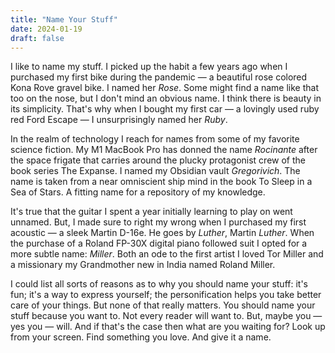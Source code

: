 ```yaml
---
title: "Name Your Stuff"
date: 2024-01-19
draft: false
---
```


I like to name my stuff. I picked up the habit a few years ago when I purchased my first bike during the pandemic — a beautiful rose colored Kona Rove gravel bike. I named her _Rose_. Some might find a name like that too on the nose, but I don't mind an obvious name. I think there is beauty in its simplicity. That's why when I bought my first car — a lovingly used ruby red Ford Escape — I unsurprisingly named her _Ruby_.

In the realm of technology I reach for names from some of my favorite science fiction. My M1 MacBook Pro has donned the name _Rocinante_ after the space frigate that carries around the plucky protagonist crew of the book series The Expanse. I named my Obsidian vault _Gregorivich_. The name is taken from a near omniscient ship mind in the book To Sleep in a Sea of Stars. A fitting name for a repository of my knowledge.

It's true that the guitar I spent a year initially learning to play on went unnamed. But, I made sure to right my wrong when I purchased my first acoustic — a sleek Martin D-16e. He goes by _Luther_, Martin _Luther_. When the purchase of a Roland FP-30X digital piano followed suit I opted for a more subtle name: _Miller_. Both an ode to the first artist I loved Tor Miller and a missionary my Grandmother new in India named Roland Miller.

I could list all sorts of reasons as to why you should name your stuff: it's fun; it's a way to express yourself; the personification helps you take better care of your things. But none of that really matters. You should name your stuff because you want to. Not every reader will want to. But, maybe you — yes you — will. And if that's the case then what are you waiting for? Look up from your screen. Find something you love. And give it a name.
